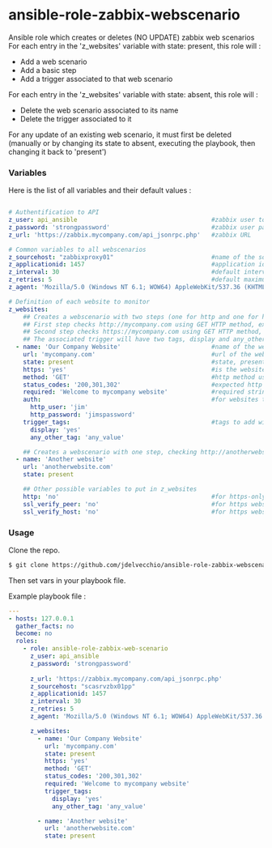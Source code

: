 # ansible-role-zabbix-webscenario

Ansible role which creates or deletes (NO UPDATE) zabbix web scenarios
For each entry in the 'z_websites' variable with state: present, this role will :

* Add a web scenario
* Add a basic step
* Add a trigger associated to that web scenario

For each entry in the 'z_websites' variable with state: absent, this role will :
* Delete the web scenario associated to its name
* Delete the trigger associated to it

For any update of an existing web scenario, it must first be deleted (manually or by changing its state to absent, executing the playbook, then changing it back to 'present')

### Variables

Here is the list of all variables and their default values :
```yaml

# Authentification to API
z_user: api_ansible                                     #zabbix user to authenticate with API, must have access to the z_sourcehost
z_password: 'strongpassword'                            #zabbix user password
z_url: 'https://zabbix.mycompany.com/api_jsonrpc.php'   #zabbix URL

# Common variables to all webscenarios
z_sourcehost: "zabbixproxy01"                           #name of the sourcehost from where the web scenarios will be executed (must be already created)
z_applicationid: 1457                                   #application id of the application (category like) (must be already created)
z_interval: 30                                          #default interval of execution of the web scenarios
z_retries: 5                                            #default maximum number of retries
z_agent: 'Mozilla/5.0 (Windows NT 6.1; WOW64) AppleWebKit/537.36 (KHTML, like Gecko) Chrome/38.0.2125.104 Safari/537.36' #useragent used by zabbix

# Definition of each website to monitor
z_websites:
    ## Creates a webscenario with two steps (one for http and one for https)
    ## First step checks http://mycompany.com using GET HTTP method, expects 200,301 or 302 as return code, expects string 'Welcome to mycompany website'
    ## Second step checks https://mycompany.com using GET HTTP method, expects 200,301 or 302 as return code, expects string 'Welcome to mycompany website'
    ## The associated trigger will have two tags, display and any_other_tag.
  - name: 'Our Company Website'                         #name of the web scenario
    url: 'mycompany.com'                                #url of the web scenario (DO NOT PUT http(s)://)
    state: present                                      #state, present or absent
    https: 'yes'                                        #is the website in https ? no by default
    method: 'GET'                                       #http method used, GET or HEAD, HEAD by default
    status_codes: '200,301,302'                         #expected http code returned, 200 by default
    required: 'Welcome to mycompany website'            #required string on the page, method MUST be GET for this to work
    auth:                                               #for websites that require basic HTTP authentication
      http_user: 'jim'                                  
      http_password: 'jimspassword'
    trigger_tags:                                       #tags to add with the associated trigger
      display: 'yes'
      any_other_tag: 'any_value'

    ## Creates a webscenario with one step, checking http://anotherwebsite.com/ using HEAD HTTP method, expects 200 as return code
  - name: 'Another website'
    url: 'anotherwebsite.com'
    state: present

    ## Other possible variables to put in z_websites
    http: 'no'                                          #for https-only websites, removes the http step
    ssl_verify_peer: 'no'                               #for https websites, disables the checking of the matching between the cn and the domain name of the website (default yes)
    ssl_verify_host: 'no'                               #for https websites, disables the checking of the root certificate against trusted store (default yes)

```

### Usage

Clone the repo.
```bash
$ git clone https://github.com/jdelvecchio/ansible-role-zabbix-webscenario
```
Then set vars in your playbook file.

Example playbook file :

```yaml
---
- hosts: 127.0.0.1
  gather_facts: no
  become: no
  roles:
    - role: ansible-role-zabbix-web-scenario
      z_user: api_ansible
      z_password: 'strongpassword'
    
      z_url: 'https://zabbix.mycompany.com/api_jsonrpc.php'
      z_sourcehost: "scasrvzbx01pp"
      z_applicationid: 1457
      z_interval: 30
      z_retries: 5
      z_agent: 'Mozilla/5.0 (Windows NT 6.1; WOW64) AppleWebKit/537.36 (KHTML, like Gecko) Chrome/38.0.2125.104 Safari/537.36'

      z_websites:
        - name: 'Our Company Website'
          url: 'mycompany.com'
          state: present
          https: 'yes'
          method: 'GET'
          status_codes: '200,301,302'
          required: 'Welcome to mycompany website'
          trigger_tags:
            display: 'yes'
            any_other_tag: 'any_value'

        - name: 'Another website'
          url: 'anotherwebsite.com'
          state: present
```
